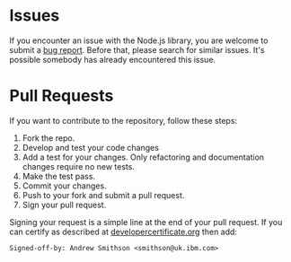 # Issues

If you encounter an issue with the Node.js library, you are welcome to submit
a [bug report](https://github.com/strongloop/loopback-connector-zosconnectee/issues).
Before that, please search for similar issues. It's possible somebody has
already encountered this issue.

# Pull Requests

If you want to contribute to the repository, follow these steps:

1. Fork the repo.
2. Develop and test your code changes
3. Add a test for your changes. Only refactoring and documentation changes require no new tests.
4. Make the test pass.
5. Commit your changes.
6. Push to your fork and submit a pull request.
7. Sign your pull request.

Signing your request is a simple line at the end of your pull request. If you can certify as described at [developercertificate.org](http://developercertificate.org) then add:
```
Signed-off-by: Andrew Smithson <smithson@uk.ibm.com>
```

